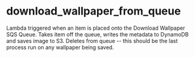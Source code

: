 # download_wallpaper_from_queue

Lambda triggered when an item is placed onto the Download Wallpaper SQS Queue.  Takes item off the queue, writes the metadata to DynamoDB and saves image to S3.  Deletes from queue -- this should be the last process run on any wallpaper being saved.